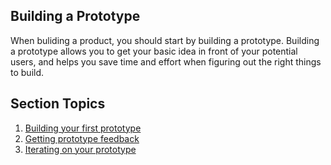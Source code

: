 ## Building a Prototype

When buliding a product, you should start by building a prototype. Building a prototype allows you to get your basic idea in front of your potential users, and helps you save time and effort when figuring out the right things to build. 

## Section Topics

1. [Building your first prototype](https://github.com/microsoft/ImagineCup/tree/main/4-Building-A-Prototype/1.%20Building%20your%20first%20prototype)
2. [Getting prototype feedback](https://github.com/microsoft/ImagineCup/tree/main/4-Building-A-Prototype/2.%20Getting%20prototype%20feedback)
3. [Iterating on your prototype](https://github.com/microsoft/ImagineCup/tree/main/4-Building-A-Prototype/3.%20Iterating%20on%20your%20prototype)

